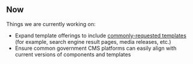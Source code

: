 ## Now

Things we are currently working on:

- Expand template offerings to include [commonly-requested templates](https://community.digital.gov.au/c/designsystem/suggest-a-template) (for example, search engine result pages, media releases, etc.)
- Ensure common government CMS platforms can easily align with current versions of components and templates
